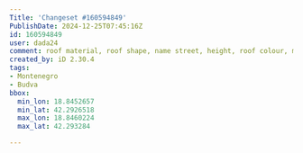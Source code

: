 ```yaml
---
Title: 'Changeset #160594849'
PublishDate: 2024-12-25T07:45:16Z
id: 160594849
user: dada24
comment: roof material, roof shape, name street, height, roof colour, moving areas
created_by: iD 2.30.4
tags:
- Montenegro
- Budva
bbox:
  min_lon: 18.8452657
  min_lat: 42.2926518
  max_lon: 18.8460224
  max_lat: 42.293284

---
```

